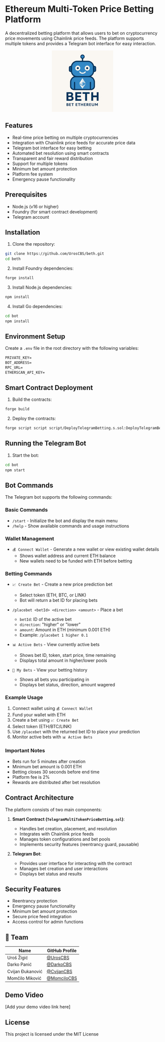 # Ethereum Multi-Token Price Betting Platform

A decentralized betting platform that allows users to bet on cryptocurrency price movements using Chainlink price feeds. The platform supports multiple tokens and provides a Telegram bot interface for easy interaction.

<p align="center">
  <img src="./logo.jpeg" alt="Logo" width="200" style="transform: rotate(-90deg);" />
</p>

## Features

- Real-time price betting on multiple cryptocurrencies
- Integration with Chainlink price feeds for accurate price data
- Telegram bot interface for easy betting
- Automated bet resolution using smart contracts
- Transparent and fair reward distribution
- Support for multiple tokens
- Minimum bet amount protection
- Platform fee system
- Emergency pause functionality

## Prerequisites

- Node.js (v16 or higher)
- Foundry (for smart contract development)
- Telegram account

## Installation

1. Clone the repository:

```bash
git clone https://github.com/UrosCBS/beth.git
cd beth
```

2. Install Foundry dependencies:

```bash
forge install
```

3. Install Node.js dependencies:

```bash
npm install
```

4. Install Go dependencies:

```bash
cd bot
npm install
```

## Environment Setup

Create a `.env` file in the root directory with the following variables:

```env
PRIVATE_KEY=
BOT_ADDRESS=
RPC_URL=
ETHERSCAN_API_KEY=
```

## Smart Contract Deployment

1. Build the contracts:

```bash
forge build
```

2. Deploy the contracts:

```bash
forge script script script/DeployTelegramBetting.s.sol:DeployTelegramBetting --rpc-url $RPC_URL --private-key $PRIVATE_KEY --broadcast
```

## Running the Telegram Bot

1. Start the bot:

```bash
cd bot
npm start
```

## Bot Commands

The Telegram bot supports the following commands:

### Basic Commands

- `/start` - Initialize the bot and display the main menu
- `/help` - Show available commands and usage instructions

### Wallet Management

- `💰 Connect Wallet` - Generate a new wallet or view existing wallet details
  - Shows wallet address and current ETH balance
  - New wallets need to be funded with ETH before betting

### Betting Commands

- `📈 Create Bet` - Create a new price prediction bet

  - Select token (ETH, BTC, or LINK)
  - Bot will return a bet ID for placing bets

- `/placebet <betId> <direction> <amount>` - Place a bet

  - `betId`: ID of the active bet
  - `direction`: "higher" or "lower"
  - `amount`: Amount in ETH (minimum 0.001 ETH)
  - Example: `/placebet 1 higher 0.1`

- `📊 Active Bets` - View currently active bets

  - Shows bet ID, token, start price, time remaining
  - Displays total amount in higher/lower pools

- `📝 My Bets` - View your betting history
  - Shows all bets you participating in
  - Displays bet status, direction, amount wagered

### Example Usage

1. Connect wallet using `💰 Connect Wallet`
2. Fund your wallet with ETH
3. Create a bet using `📈 Create Bet`
4. Select token (ETH/BTC/LINK)
5. Use `/placebet` with the returned bet ID to place your prediction
6. Monitor active bets with `📊 Active Bets`

### Important Notes

- Bets run for 5 minutes after creation
- Minimum bet amount is 0.001 ETH
- Betting closes 30 seconds before end time
- Platform fee is 2%
- Rewards are distributed after bet resolution

## Contract Architecture

The platform consists of two main components:

1. **Smart Contract (`TelegramMultiTokenPriceBetting.sol`)**:

   - Handles bet creation, placement, and resolution
   - Integrates with Chainlink price feeds
   - Manages token configurations and bet pools
   - Implements security features (reentrancy guard, pausable)

2. **Telegram Bot**:
   - Provides user interface for interacting with the contract
   - Manages bet creation and user interactions
   - Displays bet status and results

## Security Features

- Reentrancy protection
- Emergency pause functionality
- Minimum bet amount protection
- Secure price feed integration
- Access control for admin functions

## 👥 Team

| Name             | GitHub Profile                               |
| ---------------- | -------------------------------------------- |
| Uroš Žigić       | [@UrosCBS](https://github.com/UrosCBS)       |
| Darko Panić      | [@DarkoCBS](https://github.com/DarkoCBS)     |
| Cvijan Đukanović | [@CvijanCBS](https://github.com/CvijanCBS)   |
| Momčilo Miković  | [@MomciloCBS](https://github.com/MomciloCBS) |

## Demo Video

[Add your demo video link here]

## License

This project is licensed under the MIT License

